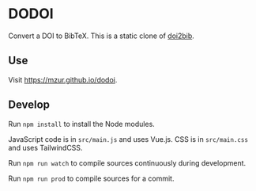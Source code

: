 # DODOI

Convert a DOI to BibTeX. This is a static clone of [doi2bib](https://github.com/davidagraf/doi2bib2).

## Use

Visit <https://mzur.github.io/dodoi>.

## Develop

Run `npm install` to install the Node modules.

JavaScript code is in `src/main.js` and uses Vue.js. CSS is in `src/main.css` and uses TailwindCSS.

Run `npm run watch` to compile sources continuously during development.

Run `npm run prod` to compile sources for a commit.
